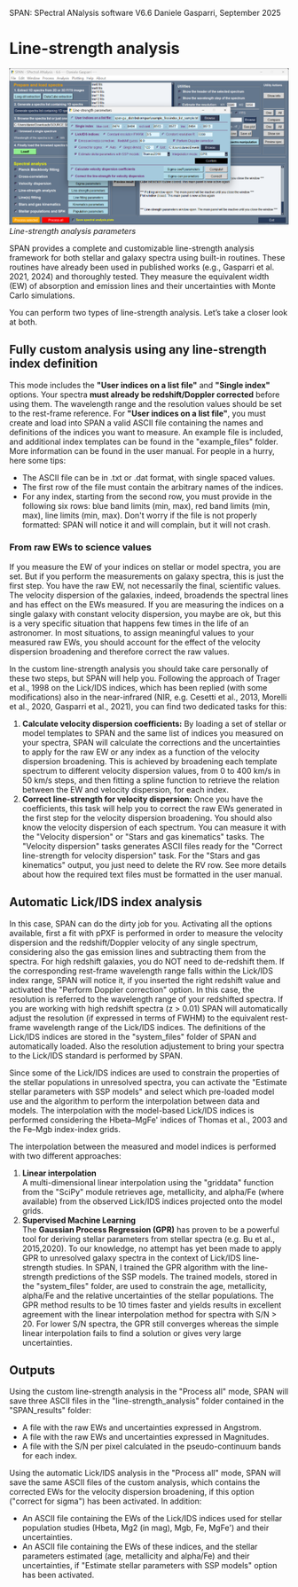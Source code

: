 SPAN: SPectral ANalysis software V6.6
Daniele Gasparri, September 2025

# Line-strength analysis #

![Linestrength](img/linestrength.png)
*Line-strength analysis parameters*


SPAN provides a complete and customizable line-strength analysis framework for both stellar and galaxy spectra using built-in routines. These routines have already been used in published works (e.g., Gasparri et al. 2021, 2024) and thoroughly tested. They measure the equivalent width (EW) of absorption and emission lines and their uncertainties with Monte Carlo simulations. 

You can perform two types of line-strength analysis. Let’s take a closer look at both.


## Fully custom analysis using any line-strength index definition
This mode includes the **"User indices on a list file"** and **"Single index"** options. Your spectra **must already be redshift/Doppler corrected** before using them. The wavelength range and the resolution values should be set to the rest-frame reference. 
For **"User indices on a list file"**, you must create and load into SPAN a valid ASCII file containing the names and definitions of the indices you want to measure. An example file is included, and additional index templates can be found in the "example_files" folder. More information can be found in the user manual. For people in a hurry, here some tips:

- The ASCII file can be in .txt or .dat format, with single spaced values.
- The first row of the file must contain the arbitrary names of the indices.
- For any index, starting from the second row, you must provide in the following six rows: blue band limits (min, max), red band limits (min, max), line limits (min, max). Don't worry if the file is not properly formatted: SPAN will notice it and will complain, but it will not crash. 


### From raw EWs to science values
If you measure the EW of your indices on stellar or model spectra, you are set. But if you perform the measurements on galaxy spectra, this is just the first step. You have the raw EW, not necessarily the final, scientific values. The velocity dispersion of the galaxies, indeed, broadends the spectral lines and has effect on the EWs measured. If you are measuring the indices on a single galaxy with constant velocity dispersion, you maybe are ok, but this is a very specific situation that happens few times in the life of an astronomer. In most situations, to assign meaningful values to your measured raw EWs, you should account for the effect of the velocity dispersion broadening and therefore correct the raw values. 

In the custom line-strength analysis you should take care personally of these two steps, but SPAN will help you. Following the approach of Trager et al., 1998 on the Lick/IDS indices, which has been replied (with some modifications) also in the near-infrared (NIR, e.g. Cesetti et al., 2013, Morelli et al., 2020, Gasparri et al., 2021), you can find two dedicated tasks for this:

1. **Calculate velocity dispersion coefficients:** By loading a set of stellar or model templates to SPAN and the same list of indices you measured on your spectra, SPAN will calculate the corrections and the uncertainties to apply for the raw EW or any index as a function of the velocity dispersion broadening. This is achieved by broadening each template spectrum to different velocity dispersion values, from 0 to 400 km/s in 50 km/s steps, and then fitting a spline function to retrieve the relation between the EW and velocity dispersion, for each index. 
2. **Correct line-strength for velocity dispersion:** Once you have the coefficients, this task will help you to correct the raw EWs generated in the first step for the velocity dispersion broadening. You should also know the velocity dispersion of each spectrum. You can measure it with the "Velocity dispersion" or "Stars and gas kinematics" tasks. The "Velocity dispersion" tasks generates ASCII files ready for the "Correct line-strength for velocity dispersion" task. For the "Stars and gas kinematics" output, you just need to delete the RV row. See more details about how the required text files must be formatted in the user manual.


## Automatic Lick/IDS index analysis
In this case, SPAN can do the dirty job for you. Activating all the options available, first a fit with pPXF is performed in order to measure the velocity dispersion and the redshift/Doppler velocity of any single spectrum, considering also the gas emission lines and subtracting them from the spectra. For high redshift galaxies, you do NOT need to de-redshift them. If the corresponding rest-frame wavelength range falls within the Lick/IDS index range, SPAN will notice it, if you inserted the right redshift value and activated the "Perform Doppler correction" option. In this case, the resolution is referred to the wavelength range of your redshifted spectra. If you are working with high redshift spectra (z > 0.01) SPAN will automatically adjust the resolution (if expressed in terms of FWHM) to the equivalent rest-frame wavelength range of the Lick/IDS indices. The definitions of the Lick/IDS indices are stored in the "system_files" folder of SPAN and automatically loaded. Also the resolution adjustement to bring your spectra to the Lick/IDS standard is performed by SPAN. 

Since some of the Lick/IDS indices are used to constrain the properties of the stellar populations in unresolved spectra, you can activate the "Estimate stellar parameters with SSP models" and select which pre-loaded model use and the algorithm to perform the interpolation between data and models. 
The interpolation with the model-based Lick/IDS indices is performed considering the Hbeta–MgFe' indices of Thomas et al., 2003 and the Fe–Mgb index-index grids.  

The interpolation between the measured and model indices is performed with two different approaches:

1. **Linear interpolation**  
   A multi-dimensional linear interpolation using the "griddata" function from the "SciPy" module retrieves age, metallicity, and alpha/Fe (where available) from the observed Lick/IDS indices projected onto the model grids.
2. **Supervised Machine Learning**  
   The **Gaussian Process Regression (GPR)** has proven to be a powerful tool for deriving stellar parameters from stellar spectra (e.g. Bu et al., 2015,2020). To our knowledge, no attempt has yet been made to apply GPR to unresolved galaxy spectra in the context of Lick/IDS line-strength studies. In SPAN, I trained the GPR algorithm with the line-strength predictions of the SSP models. The trained models, stored in the "system_files" folder, are used to constrain the age, metallicity, alpha/Fe and the relative uncertainties of the stellar populations. The GPR method results to be 10 times faster and yields results in excellent agreement with the linear interpolation method for spectra with S/N > 20. For lower S/N spectra, the GPR still converges whereas the simple linear interpolation fails to find a solution or gives very large uncertainties.  


## Outputs
Using the custom line-strength analysis in the "Process all" mode, SPAN will save three ASCII files in the "line-strength_analysis" folder contained in the "SPAN_results" folder:

- A file with the raw EWs and uncertainties expressed in Angstrom.
- A file with the raw EWs and uncertainties expressed in Magnitudes.
- A file with the S/N per pixel calculated in the pseudo-continuum bands for each index.

Using the automatic Lick/IDS analysis in the "Process all" mode, SPAN will save the same ASCII files of the custom analysis, which contains the corrected EWs for the velocity dispersion broadening, if this option ("correct for sigma") has been activated. In addition:

- An ASCII file containing the EWs of the Lick/IDS indices used for stellar population studies (Hbeta, Mg2 (in mag), Mgb, Fe, MgFe') and their uncertainties.
- An ASCII file containing the EWs of these indices, and the stellar parameters estimated (age, metallicity and alpha/Fe) and their uncertainties, if "Estimate stellar parameters with SSP models" option has been activated. 

